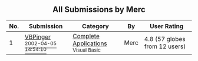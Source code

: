 ﻿<div align="center">

## All Submissions by Merc

</div>

No.  | Submission | Category | By   | User Rating
---- | ---------- | -------- | ---- | -----------
1 | [VBPinger<br /><sup>2002-04-05 14:54:10</sup>](https://github.com/Planet-Source-Code/merc-vbpinger__1-33465) | [Complete Applications<br /><sup>Visual Basic</sup>](../ByCategory/complete-applications__1-27.md) | Merc | 4.8 (57 globes from 12 users)
